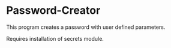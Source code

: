 # Password-Creator
This program creates a password with user defined parameters.

Requires installation of secrets module.

